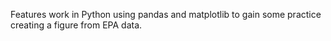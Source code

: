 Features work in Python using pandas and matplotlib to gain some practice creating a figure from EPA data.
